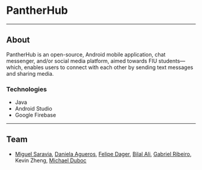 # PantherHub

---

## About

PantherHub is an open-source, Android mobile application, chat messenger, and/or social media platform, aimed towards FIU students—which, enables users to connect with each other by sending text messages and sharing media.

### Technologies

- Java
- Android Studio
- Google Firebase

---

## Team

- [Miguel Saravia](https://www.linkedin.com/in/miguel-saravia-leon/), [Daniela Agueros](https://www.linkedin.com/in/daniela-agueros/), [Felipe Dager](https://www.linkedin.com/in/felipe-dager-0b208417a/), [Bilal Ali](https://www.linkedin.com/in/bilal98ali/), [Gabriel Ribeiro](https://www.linkedin.com/in/gabrielgar96/), Kevin Zheng, [Michael Duboc](https://www.linkedin.com/in/michael-duboc-82b15719b/)

